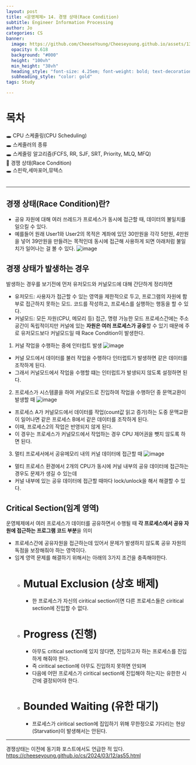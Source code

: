 ```yaml
---
layout: post
title: <운영체제> 14. 경쟁 상태(Race Condition)
subtitle: Engineer Information Processing
author: Jo
categories: CS
banner:
  image: https://github.com/CheeseYoung/Cheeseyoung.github.io/assets/132384527/9c122eb0-bac1-4176-beb2-3c60bf9de777
  opacity: 0.618
  background: "#000"
  height: "100vh"
  min_height: "38vh"
  heading_style: "font-size: 4.25em; font-weight: bold; text-decoration: underline"
  subheading_style: "color: gold"
tags: Study

---
```


# 목차
🕳 CPU 스케줄링(CPU Scheduling) <br>
🕳 스케줄러의 종류 <br>
🕳 스케줄링 알고리즘(FCFS, RR, SJF, SRT, Priority, MLQ, MFQ) <br>
📌 경쟁 상태(Race Condition) <br>
🕳 스핀락,세마포어,뮤텍스 <br>
<br>
<hr>


## 경쟁 상태(Race Condition)란? 
- 공유 자원에 대해 여러 쓰레드가 프로세스가 동시에 접근할 때, 데이터의 불일치를 일으킬 수 있다. 
- 예를들어 원래 User1와 User2의 목적은 계좌에 있던 30만원을 각각 5만원, 4만원을 넣어 39만원을 만들려는 목적인데 동시에 접근해 사용하게 되면 아래처럼 불일치가 일어나는 걸 볼 수 있다.
![image](https://github.com/CheeseYoung/Cheeseyoung.github.io/assets/132384527/9c122eb0-bac1-4176-beb2-3c60bf9de777)

## 경쟁 상태가 발생하는 경우
발생하는 경우를 보기전에 먼저 유저모드와 커널모드에 대해 간단하게 정리하면
- 유저모드: 사용자가 접근할 수 있는 영역을 제한적으로 두고, 프로그램의 자원에 함부로 접근하지 못하는 모드. 코드를 작성하고, 프로세스를 실행하는 행동을 할 수 있다.
- 커널모드: 모든 자원(CPU, 메모리 등) 접근, 명령 가능한 모드
프로세스간에는 주소 공간이 독립적이지만 커널에 있는 **자원은 여러 프로세스가 공유**할 수 있기 때문에 주로 유저모드보다 커널모드일 때 Race Condition이 발생한다.

1. 커널 작업을 수행하는 중에 인터럽트 발생
![image](https://github.com/CheeseYoung/Cheeseyoung.github.io/assets/132384527/dec432e7-4e78-4893-88a0-9cd8a60ed0e5)
- 커널 모드에서 데이터를 불러 작업을 수행하다 인터럽트가 발생하면 같은 데이터를 조작하게 된다.
- 그래서 커널모드에서 작업을 수행할 떄는 인터럽트가 발생되지 않도록 설정하면 된다.

2. 프로세스가 시스템콜을 하여 커널모드로 진입하여 작업을 수행하던 중 문맥교환이 발생할 때
![image](https://github.com/CheeseYoung/Cheeseyoung.github.io/assets/132384527/6afaaa3b-3ace-4550-92ea-01135840acf6)
- 프로세스 A가 커널모드에서 데이터를 작업(count값 읽고 증가)하는 도중 문맥교환이 일어나면 같은 프로세스 B에서 같은 데이터를 조작하게 된다.
- 이때, 프로세스2의 작업은 반영되지 않게 된다.
- 이 경우는 프로세스가 커널모드에서 작업하는 경우 CPU 제어권을 뺏지 않도록 하면 된다.

3. 멀티 프로세서에서 공유메모리 내의 커널 데이터에 접근할 때
![image](https://github.com/CheeseYoung/Cheeseyoung.github.io/assets/132384527/3eadff08-ea7a-4b88-9c74-97d7354033f2)
- 멀티 프로세스 환경에서 2개의 CPU가 동시에 커널 내부의 공유 데이터에 접근하는 경우도 문제가 생길 수 있는데
- 커널 내부에 있는 공유 데이터에 접근할 때마다 lock/unlock을 해서 해결할 수 있다.

## Critical Section(임계 영역)
운영체제에서 여러 프로세스가 데이터를 공유하면서 수행될 때 **각 프로세스에서 공유 자원에 접근하는 프로그램 코드 부분**을 의미
- 프로세스간에 공유자원을 접근하는데 있어서 문제가 발생하지 않도록 공유 자원의 독점을 보장해줘야 하는 영역이다.
- 임계 영역 문제를 해결하기 위해서는 아래의 3가지 조건을 충족해야한다.
  - # Mutual Exclusion (상호 배제)
    - 한 프로세스가 자신의 ciritical section이면 다른 프로세스들은 ciritical section에 진입할 수 없다.
  - # Progress (진행)
    - 아무도 critical section에 있지 않다면, 진입하고자 하는 프로세스를 진입하게 해줘야 한다.
    - 즉 ciritical section에 아무도 진입하지 못하면 안되며
    - 다음에 어떤 프로세스가 ciritical section에 진입해야 하는지는 유한한 시간에 결정되어야 한다.
  - # Bounded Waiting (유한 대기)
    - 프로세스가 ciritical section에 집입하기 위해 무한정으로 기다리는 현상(Starvation)이 발생해서는 안된다.

<hr>
경쟁상태는 이전에 동기화 포스트에서도 언급한 적 있다. 
<a href = "https://cheeseyoung.github.io/cs/2024/03/12/as55.html">https://cheeseyoung.github.io/cs/2024/03/12/as55.html</a>






